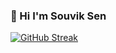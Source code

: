 ### 👋 Hi I'm Souvik Sen

<!--
**Octane42/Octane42** is a ✨ _special_ ✨ repository because its `README.md` (this file) appears on your GitHub profile.

Here are some ideas to get you started:

- 🔭 I’m currently working on ...
  🌱 I’m currently learning Full Stack Development
- 👯 I’m looking to collaborate on ...
- 🤔 I’m looking for help with ...
- 💬 Ask me about ...
- 📫 How to reach me: souvik22sen@gmail.com
- 😄 Pronouns: ...
- ⚡ Fun fact: ...
-->

[![GitHub Streak](http://github-readme-streak-stats.herokuapp.com?user=Octane42&theme=radical)](https://git.io/streak-stats)
